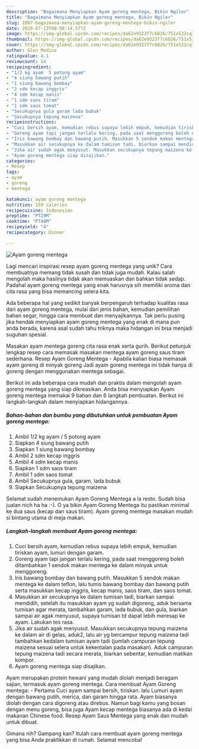 ```yaml
---
description: "Bagaimana Menyiapkan Ayam goreng mentega, Bikin Ngiler"
title: "Bagaimana Menyiapkan Ayam goreng mentega, Bikin Ngiler"
slug: 2007-bagaimana-menyiapkan-ayam-goreng-mentega-bikin-ngiler
date: 2020-07-13T00:50:14.577Z
image: https://img-global.cpcdn.com/recipes/da62e9323f7c6826/751x532cq70/ayam-goreng-mentega-foto-resep-utama.jpg
thumbnail: https://img-global.cpcdn.com/recipes/da62e9323f7c6826/751x532cq70/ayam-goreng-mentega-foto-resep-utama.jpg
cover: https://img-global.cpcdn.com/recipes/da62e9323f7c6826/751x532cq70/ayam-goreng-mentega-foto-resep-utama.jpg
author: Glen Medina
ratingvalue: 4.1
reviewcount: 14
recipeingredient:
- "1/2 kg ayam  5 potong ayam"
- "4 siung bawang putih"
- "1 siung bawang bombay"
- "2 sdm kecap inggris"
- "4 sdm kecap manis"
- "1 sdm saos tiram"
- "1 sdm saos tomat"
- "Secukupnya gula garam lada bubuk"
- "Secukupnya tepung maizena"
recipeinstructions:
- "Cuci bersih ayam, kemudian rebus supaya lebih empuk, kemudian tiriskan ayam, lumuri dengan garam."
- "Goreng ayam tapi jangan terlalu kering, pada saat menggoreng boleh ditambahkan 1 sendok makan mentega ke dalam minyak untuk menggoreng."
- "Iris bawang bombay dan bawang putih. Masukkan 5 sendok makan mentega ke dalam teflon, lalu tumis bawang bombay dan bawang putih serta masukkan kecap inggris, kecap manis, saos tiram, dan saos tomat."
- "Masukkan air secukupnya ke dalam tumisan tadi, biarkan sampai mendidih, setelah itu masukkan ayam yg sudah digoreng, aduk bersama tumisan agar merata, tambahkan garam, lada bubuk, dan gula, biarkan sampai air agak menyusut, supaya tumisan td dapat lebih meresap ke ayam. Lakukan tes rasa."
- "Jika air sudah agak menyusut. Masukkan secukupnya tepung maizena ke dalam air di gelas, aduk2, lalu air yg bercampur tepung maizena tadi tambahkan kedalam tumisan ayam tadi (jumlah campuran tepung maizena sesuai selera untuk kekentalan pada masakan). Aduk campuran tepung maizena tadi secara merata, biarkan sebentar, kemudian matikan kompor."
- "Ayam goreng mentega siap disajikan."
categories:
- Resep
tags:
- ayam
- goreng
- mentega

katakunci: ayam goreng mentega 
nutrition: 159 calories
recipecuisine: Indonesian
preptime: "PT29M"
cooktime: "PT48M"
recipeyield: "4"
recipecategory: Dinner

---
```



![Ayam goreng mentega](https://img-global.cpcdn.com/recipes/da62e9323f7c6826/751x532cq70/ayam-goreng-mentega-foto-resep-utama.jpg)

Lagi mencari inspirasi resep ayam goreng mentega yang unik? Cara membuatnya memang tidak susah dan tidak juga mudah. Kalau salah mengolah maka hasilnya tidak akan memuaskan dan bahkan tidak sedap. Padahal ayam goreng mentega yang enak harusnya sih memiliki aroma dan cita rasa yang bisa memancing selera kita.

Ada beberapa hal yang sedikit banyak berpengaruh terhadap kualitas rasa dari ayam goreng mentega, mulai dari jenis bahan, kemudian pemilihan bahan segar, hingga cara membuat dan menyajikannya. Tak perlu pusing jika hendak menyiapkan ayam goreng mentega yang enak di mana pun anda berada, karena asal sudah tahu triknya maka hidangan ini bisa menjadi suguhan spesial.

Masakan ayam mentega goreng cita rasa enak serta gurih. Berikut petunjuk lengkap resep cara memasak masakan mentega ayam goreng saus tiram sederhana. Resep Ayam Goreng Mentega - Apabila kalian biasa memasak ayam goreng di minyak goreng Jadi ayam goreng mentega ini tidak hanya di goreng dengan menggunakan mentega sebagai.


Berikut ini ada beberapa cara mudah dan praktis dalam mengolah ayam goreng mentega yang siap dikreasikan. Anda bisa menyiapkan Ayam goreng mentega memakai 9 bahan dan 6 langkah pembuatan. Berikut ini langkah-langkah dalam menyiapkan hidangannya.

<!--inarticleads1-->

##### Bahan-bahan dan bumbu yang dibutuhkan untuk pembuatan Ayam goreng mentega:

1. Ambil 1/2 kg ayam / 5 potong ayam
1. Siapkan 4 siung bawang putih
1. Siapkan 1 siung bawang bombay
1. Ambil 2 sdm kecap inggris
1. Ambil 4 sdm kecap manis
1. Siapkan 1 sdm saos tiram
1. Ambil 1 sdm saos tomat
1. Ambil Secukupnya gula, garam, lada bubuk
1. Siapkan Secukupnya tepung maizena


Selamat sudah menemukan Ayam Goreng Mentega a la resto. Sudah bisa jualan nich ha ha :-). O ya bikin Ayam Goreng Mentega itu pastikan minimal ke dua saus (kecap dan saus tiram). Ayam goreng mentega masakan mudah si bintang utama di meja makan. 

<!--inarticleads2-->

##### Langkah-langkah membuat Ayam goreng mentega:

1. Cuci bersih ayam, kemudian rebus supaya lebih empuk, kemudian tiriskan ayam, lumuri dengan garam.
1. Goreng ayam tapi jangan terlalu kering, pada saat menggoreng boleh ditambahkan 1 sendok makan mentega ke dalam minyak untuk menggoreng.
1. Iris bawang bombay dan bawang putih. Masukkan 5 sendok makan mentega ke dalam teflon, lalu tumis bawang bombay dan bawang putih serta masukkan kecap inggris, kecap manis, saos tiram, dan saos tomat.
1. Masukkan air secukupnya ke dalam tumisan tadi, biarkan sampai mendidih, setelah itu masukkan ayam yg sudah digoreng, aduk bersama tumisan agar merata, tambahkan garam, lada bubuk, dan gula, biarkan sampai air agak menyusut, supaya tumisan td dapat lebih meresap ke ayam. Lakukan tes rasa.
1. Jika air sudah agak menyusut. Masukkan secukupnya tepung maizena ke dalam air di gelas, aduk2, lalu air yg bercampur tepung maizena tadi tambahkan kedalam tumisan ayam tadi (jumlah campuran tepung maizena sesuai selera untuk kekentalan pada masakan). Aduk campuran tepung maizena tadi secara merata, biarkan sebentar, kemudian matikan kompor.
1. Ayam goreng mentega siap disajikan.


Ayam merupakan protein hewani yang mudah diolah menjadi beragam sajian, termasuk ayam goreng mentega. Cara membuat Ayam Goreng mentega: - Pertama Cuci ayam sampai bersih, tiriskan. lalu Lumuri ayam dengan bawang putih, merica, dan garam hingga rata. Ayam biasanya diolah dengan cara digoreng atau direbus. Namun bagi kamu yang bosan dengan menu goreng, bisa juga Ayam kecap mentega biasanya ada di kedai makanan Chinese food. Resep Ayam Saus Mentega yang enak dan mudah untuk dibuat. 

Gimana nih? Gampang kan? Itulah cara membuat ayam goreng mentega yang bisa Anda praktikkan di rumah. Selamat mencoba!
